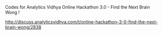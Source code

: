 Codes for Analytics Vidhya Online Hackathon 3.0 - Find the Next Brain Wong !

http://discuss.analyticsvidhya.com/t/online-hackathon-3-0-find-the-next-brain-wong/2838
